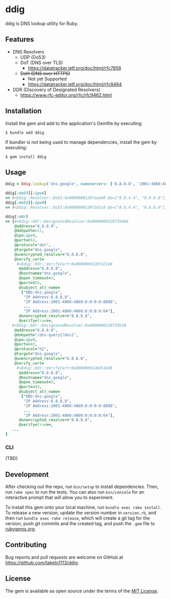 # ddig

ddig is DNS lookup utility for Ruby.

## Features

- DNS Resolvers
  - UDP (Do53)
  - DoT (DNS over TLS)
    - https://datatracker.ietf.org/doc/html/rfc7858
  - ~~DoH (DNS over HTTPS)~~
    - Not yet Supported
    - https://datatracker.ietf.org/doc/html/rfc8484
- DDR (Discovery of Designated Resolvers)
  - https://www.rfc-editor.org/rfc/rfc9462.html

## Installation

Install the gem and add to the application's Gemfile by executing:

    $ bundle add ddig

If bundler is not being used to manage dependencies, install the gem by executing:

    $ gem install ddig

## Usage

```ruby
ddig = Ddig.lookup('dns.google', nameservers: ['8.8.8.8', '2001:4860:4860::8888'])

ddig[:do53][:ipv4]
=> #<Ddig::Resolver::Do53:0x00000001207aaeb0 @a=["8.8.4.4", "8.8.8.8"], @aaaa=["2001:4860:4860::8844", "2001:4860:4860::8888"], @hostname="dns.google", @ip=:ipv4, @nameservers=["8.8.8.8"]>
ddig[:do53][:ipv6]
=> #<Ddig::Resolver::Do53:0x000000012073d2c0 @a=["8.8.4.4", "8.8.8.8"], @aaaa=["2001:4860:4860::8844", "2001:4860:4860::8888"], @hostname="dns.google", @ip=:ipv4, @nameservers=["2001:4860:4860::8888"]>

ddig[:ddr]
=> [#<Ddig::Ddr::DesignatedResolver:0x0000000120735480
    @address="8.8.8.8",
    @dohpath=nil,
    @ip=:ipv4,
    @port=853,
    @protocol="dot",
    @target="dns.google",
    @unencrypted_resolver="8.8.8.8",
    @verify_cert=
     #<Ddig::Ddr::VerifyCert:0x00000001207321e0
      @address="8.8.8.8",
      @hostname="dns.google",
      @open_timeout=3,
      @port=853,
      @subject_alt_name=
       ["DNS:dns.google",
        "IP Address:8.8.8.8",
        "IP Address:2001:4860:4860:0:0:0:0:8888",
		...
        "IP Address:2001:4860:4860:0:0:0:0:64"],
      @unencrypted_resolver="8.8.8.8",
      @verify=true>>,
   #<Ddig::Ddr::DesignatedResolver:0x0000000120733b30
    @address="8.8.8.8",
    @dohpath="/dns-query{?dns}",
    @ip=:ipv4,
    @port=443,
    @protocol="h2",
    @target="dns.google",
    @unencrypted_resolver="8.8.8.8",
    @verify_cert=
     #<Ddig::Ddr::VerifyCert:0x0000000120451bd8
      @address="8.8.8.8",
      @hostname="dns.google",
      @open_timeout=3,
      @port=443,
      @subject_alt_name=
       ["DNS:dns.google",
        "IP Address:8.8.8.8",
        "IP Address:2001:4860:4860:0:0:0:0:8888",
		...
        "IP Address:2001:4860:4860:0:0:0:0:64"],
      @unencrypted_resolver="8.8.8.8",
      @verify=true>>,
   ...
]
```

### CLI

(TBD)

## Development

After checking out the repo, run `bin/setup` to install dependencies. Then, run `rake spec` to run the tests. You can also run `bin/console` for an interactive prompt that will allow you to experiment.

To install this gem onto your local machine, run `bundle exec rake install`. To release a new version, update the version number in `version.rb`, and then run `bundle exec rake release`, which will create a git tag for the version, push git commits and the created tag, and push the `.gem` file to [rubygems.org](https://rubygems.org).

## Contributing

Bug reports and pull requests are welcome on GitHub at https://github.com/taketo1113/ddig.

## License

The gem is available as open source under the terms of the [MIT License](https://opensource.org/licenses/MIT).
